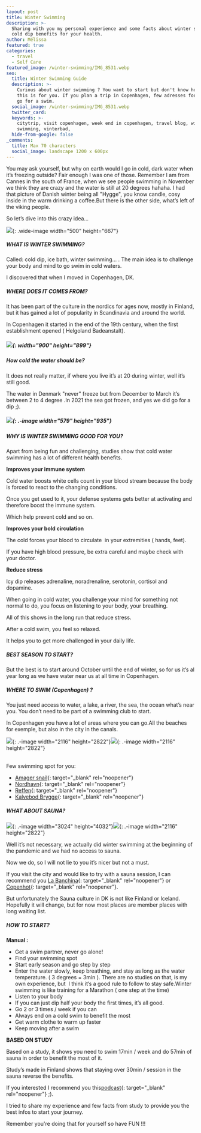 ```yaml
---
layout: post
title: Winter Swimming
description: >-
  Sharing with you my personal experience and some facts about winter swimming /
  cold dip benefits for your health. 
author: Mélissa
featured: true
categories:
  - travel
  - Self Care
featured_image: /winter-swimming/IMG_8531.webp
seo:
  title: Winter Swimming Guide
  description: >-
    Curious about winter swimming ? You want to start but don't know how... then
    this is for you. If you plan a trip in Copenhagen, few adresses for you to
    go for a swim. 
  social_image: /winter-swimming/IMG_8531.webp
  twitter_card:
  keywords: >-
    citytrip, visit copenhagen, week end in copenhagen, travel blog, winter
    swimming, vinterbad, 
  hide-from-google: false
_comments:
  title: Max 70 characters
  social_image: landscape 1200 x 600px
---
```

You may ask yourself, but why on earth would I go in cold, dark water when it’s freezing outside? Fair enough I was one of those. Remember I am from Cannes in the south of France, when we see people swimming in November we think they are crazy and the water is still at 20 degrees hahaha. I had that picture of Danish winter being all "Hygge", you know candle, cosy inside in the warm drinking a coffee.But there is the other side, what’s left of the viking people.

So let’s dive into this crazy idea…

![](/uploads/img-8531.webp){: .wide-image width="500" height="667"}

##### WHAT IS WINTER SWIMMING?

Called: cold dip, ice bath, winter swimming… . The main idea is to challenge your body and mind to go swim in cold waters.

I discovered that when I moved in Copenhagen, DK.

##### **WHERE DOES IT COMES FROM?**

It has been part of the culture in the nordics for ages now, mostly in Finland, but it has gained a lot of popularity in Scandinavia and around the world.

In Copenhagen it started in the end of the 19th century, when the first establishment opened ( Helgoland Badeanstalt).

##### ![](/winter-swimming/5B21914E-C24C-42C5-9AF4-D218A20E.webp){: width="900" height="899"}

##### How cold the water should be?

It does not really matter, if where you live it’s at 20 during winter, well it’s still good.

The water in Denmark "never" freeze but from December to March it’s between 2 to 4 degree .In 2021 the sea got frozen, and yes we did go for a dip ;).&nbsp;

##### ![](/winter-swimming/IMG_E6355.webp){: .-image width="579" height="935"}

##### WHY IS WINTER SWIMMING GOOD FOR YOU?&nbsp;

Apart from being fun and challenging, studies show that cold water swimming has a lot of different health benefits.

**Improves your immune system&nbsp;**

Cold water boosts white cells count in your blood stream because the body is forced to react to the changing conditions.

Once you get used to it, your defense systems gets better at activating and therefore boost the immune system.

Which help prevent cold and so on.

**Improves your bold circulation**

The cold forces your blood to circulate&nbsp; in your extremities ( hands, feet).

If you have high blood pressure, be extra careful and maybe check with your doctor.

**Reduce stress&nbsp;**

Icy dip releases adrenaline, noradrenaline, serotonin, cortisol and dopamine.

When going in cold water, you challenge your mind for something not normal to do, you focus on listening to your body, your breathing.

All of this shows in the long run that reduce stress.

After a cold swim, you feel so relaxed.

It helps you to get more challenged in your daily life.

##### BEST SEASON TO START?&nbsp;

But the best is to start around October until the end of winter, so for us it’s al year long as we have water near us at all time in Copenhagen.

##### WHERE TO SWIM (Copenhagen) ?&nbsp;

You just need access to water, a lake, a river, the sea, the ocean what’s near you. You don’t need to be part of a swimming club to start.

In Copenhagen you have a lot of areas where you can go.All the beaches for exemple, but also in the city in the canals.

![](/winter-swimming/IMG_8488.webp){: .-image width="2116" height="2822"}![](/winter-swimming/IMG_5159.webp){: .-image width="2116" height="2822"}<br>​​​​​​

Few swimming spot for you:

* [Amager snail](https://www.rundtidanmark.dk/sneglen-soebad-kastrup-amager/){: target="_blank" rel="noopener"}
* [Nordhavn](https://goo.gl/maps/pMjTctG4QyPAqzFfA){: target="_blank" rel="noopener"}
* [Reffen](https://goo.gl/maps/UegvzThDAZ9wyJxU9){: target="_blank" rel="noopener"}
* [Kalvebod Brygge](https://www.visitcopenhagen.com/copenhagen/planning/kalvebod-bolge-gdk723272){: target="_blank" rel="noopener"}

##### WHAT ABOUT SAUNA?&nbsp;

![](/winter-swimming/IMG_4164.webp){: .-image width="3024" height="4032"}![](/winter-swimming/IMG_8531.webp){: .-image width="2116" height="2822"}

Well it’s not necessary, we actually did winter swimming at the beginning of the pandemic and we had no access to sauna.

Now we do, so I will not lie to you it’s nicer but not a must.

If you visit the city and would like to try with a sauna session, I can recommend you [La Banchina](https://www.labanchina.dk/cafe/){: target="_blank" rel="noopener"} or [Copenhot](https://copenhot.com/){: target="_blank" rel="noopener"}.

But unfortunately the Sauna culture in DK is not like Finland or Iceland. Hopefully it will change, but for now most places are member places with long waiting list.

##### HOW TO START?&nbsp;

​​​**Manual :**

* Get a swim partner, never go alone!
* Find your swimming spot
* Start early season and go step by step
* Enter the water slowly, keep breathing, and stay as long as the water temperature. ( 3 degrees = 3min ). There are no studies on that, is my own experience, but&nbsp; I think it’s a good rule to follow to stay safe.Winter swimming is like training for a Marathon ( one step at the time)
* Listen to your body
* If you can just dip half your body the first times, it’s all good.
* Go 2 or 3 times / week if you can
* Always end on a cold swim to benefit the most
* Get warm clothe to warm up faster
* Keep moving after a swim

**BASED ON STUDY**

Based on a study, it shows you need to swim 17min / week and do 57min of sauna in order to benefit the most of it.

Study’s made in Finland shows that staying over 30min / session in the sauna reverse the benefits.

If you interested I recommend you this[podcast](https://open.spotify.com/episode/3iWIAFfzzHWuYCVKvA5VJc?si=aE1l32gyTzW5MgyY78NSSA){: target="_blank" rel="noopener"} ;).

I tried to share my experience and few facts from study to provide you the best infos to start your journey.

Remember you're doing that for yourself so have FUN !!!